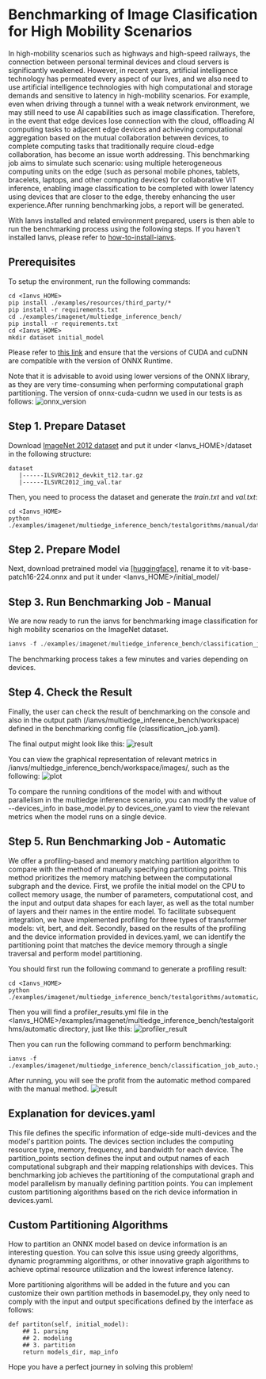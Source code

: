 # Benchmarking of Image Clasification for High Mobility Scenarios

In high-mobility scenarios such as highways and high-speed railways, the connection between personal terminal devices and cloud servers is significantly weakened. However, in recent years, artificial intelligence technology has permeated every aspect of our lives, and we also need to use artificial intelligence technologies with high computational and storage demands and sensitive to latency in high-mobility scenarios. For example, even when driving through a tunnel with a weak network environment, we may still need to use AI capabilities such as image classification. Therefore, in the event that edge devices lose connection with the cloud, offloading AI computing tasks to adjacent edge devices and achieving computational aggregation based on the mutual collaboration between devices, to complete computing tasks that traditionally require cloud-edge collaboration, has become an issue worth addressing. This benchmarking job aims to simulate such scenario: using multiple heterogeneous computing units on the edge (such as personal mobile phones, tablets, bracelets, laptops, and other computing devices) for collaborative ViT inference, enabling image classification to be completed with lower latency using devices that are closer to the edge, thereby enhancing the user experience.After running benchmarking jobs, a report will be generated.

With Ianvs installed and related environment prepared, users is then able to run the benchmarking process using the following steps. If you haven't installed Ianvs, please refer to [how-to-install-ianvs](../../../docs/guides/how-to-install-ianvs.md).

## Prerequisites

To setup the environment, run the following commands:
```shell
cd <Ianvs_HOME>
pip install ./examples/resources/third_party/*
pip install -r requirements.txt
cd ./examples/imagenet/multiedge_inference_bench/
pip install -r requirements.txt
cd <Ianvs_HOME>
mkdir dataset initial_model
```
Please refer to [this link](https://onnxruntime.ai/docs/execution-providers/CUDA-ExecutionProvider.html) and ensure that the versions of CUDA and cuDNN are compatible with the version of ONNX Runtime.

Note that it is advisable to avoid using lower versions of the ONNX library, as they are very time-consuming when performing computational graph partitioning. The version of onnx-cuda-cudnn we used in our tests is as follows:
![onnx_version](images/onnx_version.png)

## Step 1. Prepare Dataset
Download [ImageNet 2012 dataset](https://image-net.org/download.php) and put it under <Ianvs_HOME>/dataset in the following structure:

```
dataset
   |------ILSVRC2012_devkit_t12.tar.gz
   |------ILSVRC2012_img_val.tar
```
Then, you need to process the dataset and generate the _train.txt_ and _val.txt_:

```shell
cd <Ianvs_HOME>
python ./examples/imagenet/multiedge_inference_bench/testalgorithms/manual/dataset.py
```

## Step 2. Prepare Model

Next, download pretrained model via [[huggingface]](https://huggingface.co/optimum/vit-base-patch16-224/tree/main), rename it to vit-base-patch16-224.onnx and put it under <Ianvs_HOME>/initial_model/

## Step 3. Run Benchmarking Job - Manual
We are now ready to run the ianvs for benchmarking image classification for high mobility scenarios on the ImageNet dataset.

```python
ianvs -f ./examples/imagenet/multiedge_inference_bench/classification_job_manual.yaml
```

The benchmarking process takes a few minutes and varies depending on devices.

## Step 4. Check the Result

Finally, the user can check the result of benchmarking on the console and also in the output path (/ianvs/multiedge_inference_bench/workspace) defined in the benchmarking config file (classification_job.yaml).

The final output might look like this:
![result](images/result.png)

You can view the graphical representation of relevant metrics in /ianvs/multiedge_inference_bench/workspace/images/, such as the following:
![plot](images/plot.png)

To compare the running conditions of the model with and without parallelism in the multiedge inference scenario, you can modify the value of --devices_info in base_model.py to devices_one.yaml to view the relevant metrics when the model runs on a single device.

## Step 5. Run Benchmarking Job - Automatic
We offer a profiling-based and memory matching partition algorithm to compare with the method of manually specifying partitioning points. This method prioritizes the memory matching between the computational subgraph and the device. First, we profile the initial model on the CPU to collect memory usage, the number of parameters, computational cost, and the input and output data shapes for each layer, as well as the total number of layers and their names in the entire model. To facilitate subsequent integration, we have implemented profiling for three types of transformer models: vit, bert, and deit. Secondly, based on the results of the profiling and the device information provided in devices.yaml, we can identify the partitioning point that matches the device memory through a single traversal and perform model partitioning.

You should first run the following command to generate a profiling result:
```shell
cd <Ianvs_HOME>
python ./examples/imagenet/multiedge_inference_bench/testalgorithms/automatic/profiler.py
```

Then you will find a profiler_results.yml file in the <Ianvs_HOME>/examples/imagenet/multiedge_inference_bench/testalgorithms/automatic directory, just like this:
![profiler_result](images/profiler_results.png)

Then you can run the following command to perform benchmarking:
```shell
ianvs -f ./examples/imagenet/multiedge_inference_bench/classification_job_auto.yaml
```

After running, you will see the profit from the automatic method compared with the manual method.
![result](images/auto_result.png)

## Explanation for devices.yaml

This file defines the specific information of edge-side multi-devices and the model's partition points. The devices section includes the computing resource type, memory, frequency, and bandwidth for each device. The partition_points section defines the input and output names of each computational subgraph and their mapping relationships with devices. This benchmarking job achieves the partitioning of the computational graph and model parallelism by manually defining partition points. You can implement custom partitioning algorithms based on the rich device information in devices.yaml.

## Custom Partitioning Algorithms

How to partition an ONNX model based on device information is an interesting question. You can solve this issue using greedy algorithms, dynamic programming algorithms, or other innovative graph algorithms to achieve optimal resource utilization and the lowest inference latency.

More partitioning algorithms will be added in the future and you can customize their own partition methods in basemodel.py, they only need to comply with the input and output specifications defined by the interface as follows:

```
def partiton(self, initial_model):
    ## 1. parsing
    ## 2. modeling
    ## 3. partition
    return models_dir, map_info
```

Hope you have a perfect journey in solving this problem!


